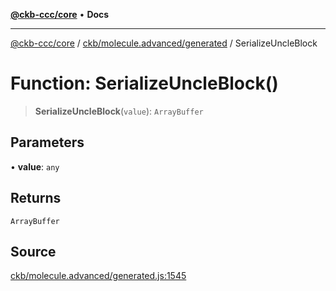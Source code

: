 [**@ckb-ccc/core**](README.md) • **Docs**

***

[@ckb-ccc/core](README.md) / [ckb/molecule.advanced/generated](ckb.molecule.advanced.generated.md) / SerializeUncleBlock

# Function: SerializeUncleBlock()

> **SerializeUncleBlock**(`value`): `ArrayBuffer`

## Parameters

• **value**: `any`

## Returns

`ArrayBuffer`

## Source

[ckb/molecule.advanced/generated.js:1545](https://github.com/SpectreMercury/ccc/blob/1b34760fdeb60ebebc0a7e641c12ef11dff1e7d0/packages/core/src/ckb/molecule.advanced/generated.js#L1545)
